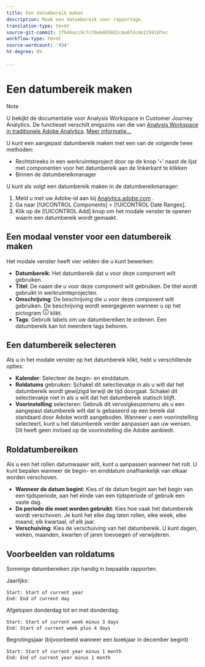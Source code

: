 ```yaml
---
title: Een datumbereik maken
description: Maak een datumbereik voor rapportage.
translation-type: tm+mt
source-git-commit: 1fb46acc9c7c70e64058d2c6a8fdcde119910fec
workflow-type: tm+mt
source-wordcount: '434'
ht-degree: 0%

---
```



# Een datumbereik maken

>[!NOTE]
>
>U bekijkt de documentatie voor Analysis Workspace in Customer Journey Analytics. De functieset verschilt enigszins van die van [Analysis Workspace in traditionele Adobe Analytics](https://docs.adobe.com/content/help/en/analytics/analyze/analysis-workspace/home.html). [Meer informatie...](/help/getting-started/cja-aa.md)

U kunt een aangepast datumbereik maken met een van de volgende twee methoden:

* Rechtstreeks in een werkruimteproject door op de knop &#39;`+`&#39; naast de lijst met componenten voor het datumbereik aan de linkerkant te klikken
* Binnen de datumbereikmanager

U kunt als volgt een datumbereik maken in de datumbereikmanager:

1. Meld u met uw Adobe-id aan bij [Analytics.adobe.com](https://analytics.adobe.com) .
1. Ga naar [!UICONTROL Components] > [!UICONTROL Date Ranges].
1. Klik op de [!UICONTROL Add] knop om het modale venster te openen waarin een datumbereik wordt gemaakt.

## Een modaal venster voor een datumbereik maken

Het modale venster heeft vier velden die u kunt bewerken:

* **Datumbereik**: Het datumbereik dat u voor deze component wilt gebruiken.
* **Titel**: De naam die u voor deze component wilt gebruiken. De titel wordt gebruikt in werkruimteprojecten.
* **Omschrijving**: De beschrijving die u voor deze component wilt gebruiken. De beschrijving wordt weergegeven wanneer u op het pictogram ![i](../assets/i.png) klikt.
* **Tags**: Gebruik labels om uw datumbereiken te ordenen. Een datumbereik kan tot meerdere tags behoren.

## Een datumbereik selecteren

Als u in het modale venster op het datumbereik klikt, hebt u verschillende opties:

* **Kalender**: Selecteer de begin- en einddatum.
* **Roldatums** gebruiken: Schakel dit selectievakje in als u wilt dat het datumbereik wordt gewijzigd terwijl de tijd doorgaat. Schakel dit selectievakje niet in als u wilt dat het datumbereik statisch blijft.
* **Voorinstelling** selecteren: Gebruik dit vervolgkeuzemenu als u een aangepast datumbereik wilt dat is gebaseerd op een bereik dat standaard door Adobe wordt aangeboden. Wanneer u een voorinstelling selecteert, kunt u het datumbereik verder aanpassen aan uw wensen. Dit heeft geen invloed op de voorinstelling die Adobe aanbiedt.

## Roldatumbereiken

Als u een het rollen datumwaaier wilt, kunt u aanpassen wanneer het rolt. U kunt bepalen wanneer de begin- en einddatum onafhankelijk van elkaar worden verschoven.

* **Wanneer de datum begint**: Kies of de datum begint aan het begin van een tijdsperiode, aan het einde van een tijdsperiode of gebruik een vaste dag.
* **De periode die moet worden gebruikt**: Kies hoe vaak het datumbereik wordt verschoven. Je kunt het elke dag laten rollen, elke week, elke maand, elk kwartaal, of elk jaar.
* **Verschuiving**: Kies de verschuiving van het datumbereik. U kunt dagen, weken, maanden, kwarten of jaren toevoegen of verwijderen.

## Voorbeelden van roldatums

Sommige datumbereiken zijn handig in bepaalde rapporten.

Jaarlijks:

```text
Start: Start of current year
End: End of current day
```

Afgelopen donderdag tot en met donderdag:

```text
Start: Start of current week minus 3 days
End: Start of current week plus 4 days
```

Begrotingsjaar (bijvoorbeeld wanneer een boekjaar in december begint)

```text
Start: Start of current year minus 1 month
End: End of current year minus 1 month
```
